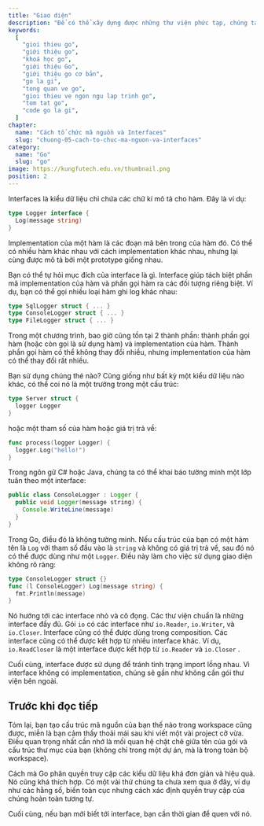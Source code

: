 ```yaml
---
title: "Giao diện"
description: "Để có thể xây dựng được những thư viện phức tạp, chúng ta cần tìm hiểu về khái niệm gói (packages). Trong Go, mỗi gói được đặt tên theo cấu trúc của thử mục trong workspace."
keywords:
  [
    "gioi thieu go",
    "giới thiệu go",
    "khoá học go",
    "giới thiệu Go",
    "giới thiệu go cơ bản",
    "go la gi",
    "tong quan ve go",
    "gioi thieu ve ngon ngu lap trinh go",
    "tom tat go",
    "code go la gi",
  ]
chapter:
  name: "Cách tổ chức mã nguồn và Interfaces"
  slug: "chuong-05-cach-to-chuc-ma-nguon-va-interfaces"
category:
  name: "Go"
  slug: "go"
image: https://kungfutech.edu.vn/thumbnail.png
position: 2
---
```

Interfaces là kiểu dữ liệu chỉ chứa các chữ kí mô tả cho hàm. Đây là ví dụ:

```go
type Logger interface {
  Log(message string)
}
```

Implementation của một hàm là các đoạn mã bên trong của hàm đó. Có thể có nhiều hàm khác nhau với cách implementation khác nhau, nhưng lại cùng được mô tả bởi một prototype giống nhau.

Bạn có thể tự hỏi mục đích của interface là gì. Interface giúp tách biệt phần mã implementation của hàm và phần gọi hàm ra các đối tượng riêng biệt. Ví dụ, bạn có thể gọi nhiều loại hàm ghi log khác nhau:

```go
type SqlLogger struct { ... }
type ConsoleLogger struct { ... }
type FileLogger struct { ... }
```

Trong một chương trình, bao giờ cũng tồn tại 2 thành phần: thành phần gọi hàm (hoặc còn gọi là sử dụng hàm) và implementation của hàm. Thành phần gọi hàm có thể không thay đổi nhiều, nhưng implementation của hàm có thể thay đổi rất nhiều.

Bạn sử dụng chúng thé nào? Cũng giống như bất kỳ một kiểu dữ liệu nào khác, có thể coi nó là một trường trong một cấu trúc:

```go
type Server struct {
  logger Logger
}
```

hoặc một tham số của hàm hoặc giá trị trả về:

```go
func process(logger Logger) {
  logger.Log("hello!")
}
```

Trong ngôn gữ C# hoặc Java, chúng ta có thể khai báo tường minh một lớp tuân theo một interface:

```java
public class ConsoleLogger : Logger {
  public void Logger(message string) {
    Console.WriteLine(message)
  }
}
```

Trong Go, điều đó là không tường minh. Nếu cấu trúc của bạn có một hàm tên là `Log` với tham số đầu vào là `string` và không có giá trị trả về, sau đó nó có thể được dùng như một `Logger`. Điều này làm cho việc sử dụng giao diện không rõ ràng:

```go
type ConsoleLogger struct {}
func (l ConsoleLogger) Log(message string) {
  fmt.Println(message)
}
```

Nó hướng tới các interface nhỏ và cô đọng. Các thư viện chuẩn là những interface đầy đủ. Gói `io` có các interface như `io.Reader`, `io.Writer`, và `io.Closer`.
Interface cũng có thể được dùng trong composition. Các interface cũng có thể được kết hợp từ nhiều interface khác. Ví dụ, `io.ReadCloser` là một interface được kết hợp từ `io.Reader` và `io.Closer` .

Cuối cùng, interface được sử dụng để tránh tình trạng import lồng nhau. Vì interface không có implementation, chúng sẽ gần như không cần gói thư viện bên ngoài.

## Trước khi đọc tiếp

Tóm lại, bạn tạo cấu trúc mã nguồn của bạn thế nào trong workspace cũng được, miễn là bạn cảm thấy thoải mái sau khi viết một vài project cỡ vừa. Điều quan trọng nhất cần nhớ là mối quan hệ chặt chẽ giữa tên của gói và cấu trúc thư mục của bạn (không chỉ trong một dự án, mà là trong toàn bộ workspace).

Cách mà Go phân quyền truy cập các kiểu dữ liệu khá đơn giản và hiệu quả. Nó cũng khá thích hợp. Có một vài thứ chúng ta chưa xem qua ở đây, ví dụ như các hằng số, biến toàn cục nhưng cách xác định quyền truy cập của chúng hoàn toàn tương tự.

Cuối cùng, nếu bạn mới biết tới interface, bạn cần thời gian để quen với nó.


